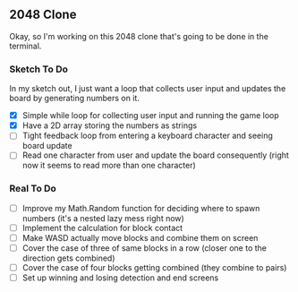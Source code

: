 ## 2048 Clone

Okay, so I'm working on this 2048 clone that's going to be done in the terminal.

### Sketch To Do

In my sketch out, I just want a loop that collects user input and updates the board by generating numbers on it.

- [x] Simple while loop for collecting user input and running the game loop
- [x] Have a 2D array storing the numbers as strings
- [ ] Tight feedback loop from entering a keyboard character and seeing board update
- [ ] Read one character from user and update the board consequently (right now it seems to read more than one character)

### Real To Do

- [ ] Improve my Math.Random function for deciding where to spawn numbers (it's a nested lazy mess right now)
- [ ] Implement the calculation for block contact
- [ ] Make WASD actually move blocks and combine them on screen
- [ ] Cover the case of three of same blocks in a row (closer one to the direction gets combined)
- [ ] Cover the case of four blocks getting combined (they combine to pairs)
- [ ] Set up winning and losing detection and end screens
